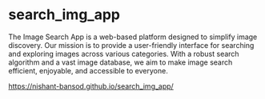 # search_img_app
The Image Search App is a web-based platform designed to simplify image discovery. Our mission is to provide a user-friendly interface for searching and exploring images across various categories. With a robust search algorithm and a vast image database, we aim to make image search efficient, enjoyable, and accessible to everyone.

https://nishant-bansod.github.io/search_img_app/
